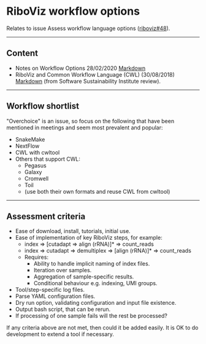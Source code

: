 # RiboViz workflow options

Relates to issue Assess workflow language options ([riboviz#48](https://github.com/riboviz/RiboViz/issues/48)).

---

## Content

* Notes on Workflow Options 28/02/2020 [Markdown](./workflows-20200228.md)
* RiboViz and Common Workflow Language (CWL) (30/08/2018) [Markdown](./SsiRiboVizCwl-201808.md) (from Software Sustainability Institute review).

---

## Workflow shortlist

"Overchoice" is an issue, so focus on the following that have been mentioned in meetings and seem most prevalent and popular:

* SnakeMake
* NextFlow
* CWL with cwltool
* Others that support CWL:
  - Pegasus
  - Galaxy
  - Cromwell
  - Toil
  - (use both their own formats and reuse CWL from cwltool)

---

## Assessment criteria

* Ease of download, install, tutorials, initial use.
* Ease of implementation of key RiboViz steps, for example:
  - index => [cutadapt => align (rRNA)]* => count_reads
  - index => cutadapt => demultiplex => [align (rRNA)]* => count_reads
  - Requires:
    - Ability to handle implicit naming of index files.
    - Iteration over samples.
    - Aggregation of sample-specific results.
    - Conditional behaviour e.g. indexing, UMI groups.
* Tool/step-specific log files.
* Parse YAML configuration files.
* Dry run option, validating configuration and input file existence.
* Output bash script, that can be rerun.
* If processing of one sample fails will the rest be processed?

If any criteria above are not met, then could it be added easily. It is OK to do development to extend a tool if necessary.
